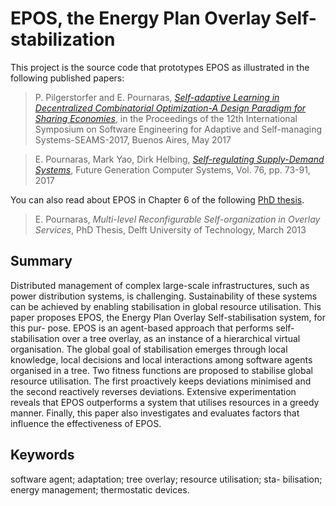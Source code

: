 # EPOS, the Energy Plan Overlay Self-stabilization

This project is the source code that prototypes EPOS as illustrated in the following published papers:

>P. Pilgerstorfer and E. Pournaras, _[Self-adaptive Learning in Decentralized Combinatorial Optimization-A Design Paradigm for Sharing Economies](http://evangelospournaras.com/wordpress/wp-content/uploads/2017/03/Self-adaptive-Learning-in-Decentralized-Combinatorial-Optimization-–-A-Design-Paradigm-for-Sharing-Economies.pdf)_, in the Proceedings of the 12th International Symposium on Software Engineering for Adaptive and Self-managing Systems-SEAMS-2017, Buenos Aires, May 2017

>E. Pournaras, Mark Yao, Dirk Helbing, _[Self-regulating Supply-Demand Systems](http://evangelospournaras.com/wordpress/wp-content/uploads/2018/01/Self-regulating-Supply-Demand-Systems.pdf)_, Future Generation Computer Systems, Vol. 76, pp. 73-91, 2017

You can also read about EPOS in Chapter 6 of the following [PhD thesis](http://evangelospournaras.com/wordpress/wp-content/uploads/2013/04/Multi-level-Reconfigurable-Self-organization-in-Overlay-Services1.pdf).

>E. Pournaras, _Multi-level Reconfigurable Self-organization in Overlay Services_, PhD Thesis, Delft University of Technology, March 2013

Summary
---

Distributed management of complex large-scale infrastructures, such as power distribution systems, is challenging. Sustainability of these systems can be achieved by enabling stabilisation in global resource utilisation. This paper proposes EPOS, the Energy Plan Overlay Self-stabilisation system, for this pur- pose. EPOS is an agent-based approach that performs self-stabilisation over a tree overlay, as an instance of a hierarchical virtual organisation. The global goal of stabilisation emerges through local knowledge, local decisions and local interactions among software agents organised in a tree. Two fitness functions are proposed to stabilise global resource utilisation. The first proactively keeps deviations minimised and the second reactively reverses deviations. Extensive experimentation reveals that EPOS outperforms a system that utilises resources in a greedy manner. Finally, this paper also investigates and evaluates factors that influence the effectiveness of EPOS.

Keywords
---

software agent; adaptation; tree overlay; resource utilisation; sta- bilisation; energy management; thermostatic devices.

